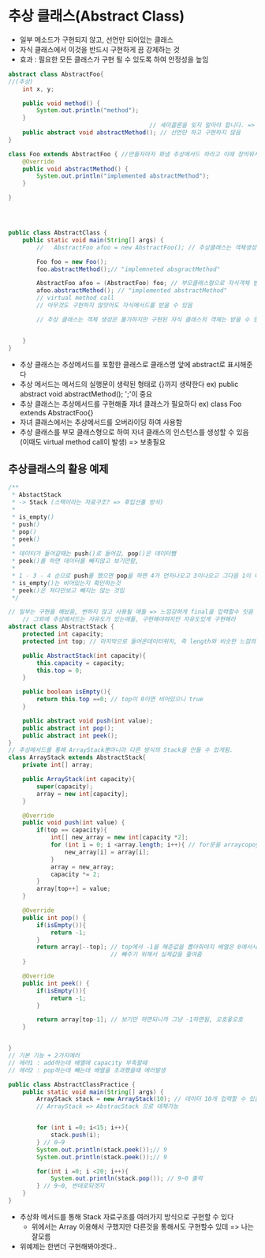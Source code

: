# 추상 클래스(Abstract Class)

 - 일부 메소드가 구현되지 않고, 선언만 되어있는 클래스
 - 자식 클래스에서 이것을 반드시 구현하게 끔 강제하는 것
 - 효과 : 필요한 모든 클래스가 구현 될 수 있도록 하여 안정성을 높임
 
```java
abstract class AbstractFoo{
//(추상)
    int x, y;

    public void method() {
        System.out.println("method");
    }
                                        // 세미콜론을 잊지 말아야 합니다. => 시험나옴!!!!
    public abstract void abstractMethod(); // 선언만 하고 구현하지 않음
}

class Foo extends AbstractFoo { //만들자마자 화냄 추상메서드 하라고 이때 창띄워서 implements 클릭해주면됨
    @Override
    public void abstractMethod() {
        System.out.println("implemented abstractMethod");
    }

}




public class AbstractClass {
    public static void main(String[] args) {
        //   AbstractFoo afoo = new AbstractFoo(); // 추상클래스는 객체생성이 불가

        Foo foo = new Foo();
        foo.abstractMethod();// "implemneted absgractMethod"

        AbstractFoo afoo = (AbstractFoo) foo; // 부모클래스형으로 자식객체 받음
        afoo.abstractMethod(); // "implemented abstractMethod"
        // virtual method call
        // 아무것도 구현하지 않앗어도 자식메서드를 받을 수 있음

        // 추상 클래스는 객체 생성은 불가하지만 구현된 자식 클래스의 객체는 받을 수 있다.


    }
}
```

- 추상 클래스는 추상메서드를 포함한 클래스로 클래스명 앞에 abstract로 표시해준다
- 추상 메서드는 메서드의 실행문이 생략된 형태로 {}까지 생략한다 ex) public abstract void abstractMethod(); ';'이 중요
- 추상 클래스는 추상메서드를 구현해줄 자녀 클래스가 필요하다 ex) class Foo extends AbstractFoo{}
- 자녀 클래스에서는 추상메서드를 오버라이딩 하여 사용함
- 추상 클래스를 부모 클래스형으로 하여 자녀 클래스의 인스턴스를 생성할 수 있음 (이때도 virtual method call이 발생) => 보충필요


## 추상클래스의 활용 예제

```java
/**
 * AbstactStack
 * -> Stack (스택이라는 자료구조? => 후입선출 방식)
 *
 * is_empty()
 * push()
 * pop()
 * peek()
 *
 * 데이터가 들어갈때는 push()로 들어감, pop()은 데이터뺌
 * peek()를 하면 데이터를 빼지않고 보기만함,
 *
 * 1 - 3 - 4 순으로 push를 했으면 pop을 하면 4가 먼저나오고 3이나오고 그다음 1이 나옴(후입선출)
 * is_empty()는 비어있는지 확인하는것
 * peek()은 쳐다만보고 빼지는 않는 것임
 */

// 일부는 구현을 해놨음, 변하지 않고 사용될 애들 => 느낌강하게 final을 입력할수 잇음
    // 그외에 추상메서드는 자유도가 있는애들, 구현해야햐지만 자유도있게 구현해라
abstract class AbstractStack {
    protected int capacity;
    protected int top; // 마지막으로 들어온데이터위치, 즉 length와 비슷한 느낌의 스택용

    public AbstractStack(int capacity){
        this.capacity = capacity;
        this.top = 0;
    }

    public boolean isEmpty(){
        return this.top ==0; // top이 0이면 비어있으니 true
    }

    public abstract void push(int value);
    public abstract int pop();
    public abstract int peek();
}
// 추상메서드를 통해 ArrayStack뿐아니라 다른 방식의 Stack을 만들 수 있게됨.
class ArrayStack extends AbstractStack{
    private int[] array;

    public ArrayStack(int capacity){
        super(capacity);
        array = new int[capacity];
    }

    @Override
    public void push(int value) {
        if(top == capacity){
            int[] new_array = new int[capacity *2];
            for (int i = 0; i <array.length; i++){ // for문을 arraycopoy로 대체할수있다는 매세지뜸
                new_array[i] = array[i];
            }
            array = new_array;
            capacity *= 2;
        }
        array[top++] = value;
    }

    @Override
    public int pop() {
        if(isEmpty()){
            return -1;
        }
        return array[--top]; // top에서 -1을 해준값을 뽑아줘야지 배열은 0에서시작하니까~
                             // 빼주기 위해서 실제값을 줄여줌
    }

    @Override
    public int peek() {
        if(isEmpty()){
            return -1;
        }

        return array[top-1]; // 보기만 하면되니까 그냥 -1하면됨, 오호옿오호
    }


}
// 기본 기능 + 2가지에러
// 에러1 : add하는데 배열에 capacity 부족할때
// 에러2 : pop하는데 빼는데 배열을 초과했을때 에러발생

public class AbstractClassPractice {
    public static void main(String[] args) {
        ArrayStack stack = new ArrayStack(10); // 데이터 10개 입력할 수 있음
        // ArrayStack => AbstracStack 으로 대체가능


        for (int i =0; i<15; i++){
            stack.push(i);
        } // 0~9
        System.out.println(stack.peek());// 9
        System.out.println(stack.peek());// 9

        for(int i =0; i <20; i++){
            System.out.println(stack.pop()); // 9~0 출력
        } // 9~0, 반대로되겟지
    }
}
```
- 추상화 메서드를 통해 Stack 자료구조를 여러가지 방식으로 구현할 수 있다
    - 위에서는 Array 이용해서 구했지만 다른것을 통해서도 구현할수 있데 => 나는잘모름
- 위예제는 한번더 구현해봐야겟다.. 